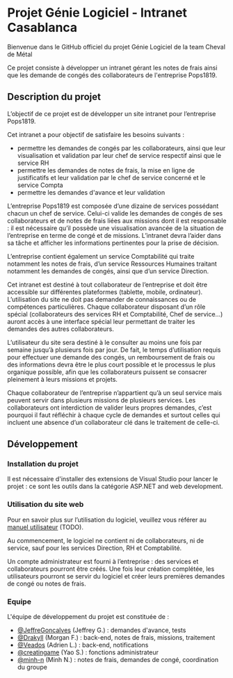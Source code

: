 # Projet Génie Logiciel - Intranet Casablanca


Bienvenue dans le GitHub officiel du projet Génie Logiciel de la team Cheval de Métal

Ce projet consiste à développer un intranet gérant les notes de frais ainsi que les 
demande de congés des collaborateurs de l'entreprise Pops1819.

## Description du projet

L’objectif de ce projet est de développer un site intranet pour l’entreprise Pops1819. 

Cet intranet a pour objectif de satisfaire les besoins suivants :
- permettre les demandes de congés par les collaborateurs, ainsi que leur visualisation et validation par leur chef de service respectif ainsi que le service RH
- permettre les demandes de notes de frais, la mise en ligne de justificatifs et leur validation par le chef de service concerné et le service Compta
- permettre les demandes d'avance et leur validation

L’entreprise Pops1819 est composée d’une dizaine de services possédant chacun un chef de service. Celui-ci valide les demandes de congés de ses collaborateurs et de notes de frais liées aux missions dont il est responsable : il est nécessaire qu’il possède une visualisation avancée de la situation de l’entreprise en terme de congé et de missions. L’intranet devra l’aider dans sa tâche et afficher les informations pertinentes pour la prise de décision. 

L’entreprise contient également un service Comptabilité qui traite notamment les notes de frais, d’un service Ressources Humaines traitant notamment les demandes de congés, ainsi que d’un service Direction. 

Cet intranet est destiné à tout collaborateur de l’entreprise et doit être accessible sur différentes plateformes (tablette, mobile, ordinateur). L’utilisation du site ne doit pas demander de connaissances ou de compétences particulières. Chaque collaborateur disposant d’un rôle spécial (collaborateurs des services RH et Comptabilité, Chef de service…) auront accès à une interface spécial leur permettant de traiter les demandes des autres collaborateurs.

L’utilisateur du site sera destiné à le consulter au moins une fois par semaine jusqu’à plusieurs fois par jour. De fait, le temps d’utilisation requis pour effectuer une demande des congés, un remboursement de frais ou des informations devra être le plus court possible et le processus le plus organique possible, afin que les collaborateurs puissent se consacrer pleinement à leurs missions et projets. 

Chaque collaborateur de l’entreprise n’appartient qu’à un seul service mais peuvent servir dans plusieurs missions de plusieurs services. Les collaborateurs ont interdiction de valider leurs propres demandes, c’est pourquoi il faut réfléchir à chaque cycle de demandes et surtout celles qui incluent une absence d’un collaborateur clé dans le traitement de celle-ci. 

## Développement

### Installation du projet

Il est nécessaire d'installer des extensions de Visual Studio pour lancer le projet : ce sont les outils dans la catégorie ASP.NET and web development.

### Utilisation du site web

Pour en savoir plus sur l’utilisation du logiciel, veuillez vous référer au [manuel utilisateur](https://github.com/minh-n/Casablanca-ProjetGL) (TODO).

Au commencement, le logiciel ne contient ni de collaborateurs, ni de service, sauf pour les services Direction, RH et Comptabilité.

Un compte administrateur est fourni à l’entreprise : des services et collaborateurs pourront être créés. Une fois leur création complétée, les utilisateurs pourront se servir du logiciel et créer leurs premières demandes de congé ou notes de frais.

### Equipe

L'équipe de développement du projet est constituée de :
  - [@JeffreGoncalves](https://github.com/JeffreGoncalves) (Jeffrey G.) : demandes d'avance, tests
  - [@Drakyll](https://github.com/Drakyll) (Morgan F.) : back-end, notes de frais, missions, traitement 
  - [@Veados](https://github.com/Veados) (Adrien L.) : back-end, notifications
  - [@creatingame](https://github.com/creatingame) (Yao S.) : fonctions administrateur
  - [@minh-n](https://github.com/minh-n) (Minh N.) : notes de frais, demandes de congé, coordination du groupe
  
  

